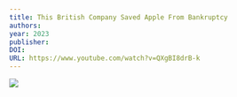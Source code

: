 ```yaml
---
title: This British Company Saved Apple From Bankruptcy
authors: 
year: 2023
publisher: 
DOI: 
URL: https://www.youtube.com/watch?v=QXgBI8drB-k
---
```


![](https://www.youtube.com/watch?v=QXgBI8drB-k)
